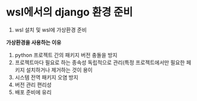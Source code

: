 # wsl에서의 django 환경 준비

1. wsl 설치 및 wsl에 가상환경 준비

**가상환경을 사용하는 이유**

1. python 프로젝트 간의 패키지 버전 충돌을 방지
2. 프로젝트마다 필요로 하는 종속성 독립적으로 관리(특정 프로젝트에서만 필요한 페키지 설치하거나 제거하는 것이 용이
3. 시스템 전역 패키지 오염 방지
4. 버전 관리 편리성
5. 배포 준비에 유리


## 

